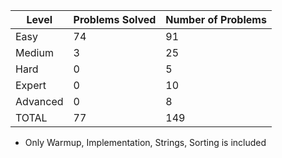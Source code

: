|Level|Problems Solved|Number of Problems|
|-----|---------------|------------------|
|Easy|74|91|
|Medium|3|25|
|Hard|0|5|
|Expert|0|10|
|Advanced|0|8|
|TOTAL|77|149|

- Only Warmup, Implementation, Strings, Sorting is included
